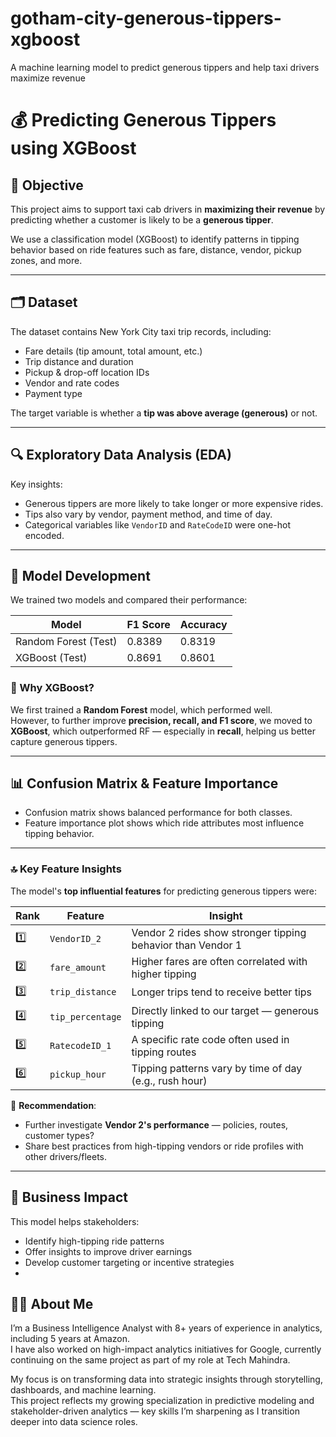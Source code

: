 # gotham-city-generous-tippers-xgboost
A machine learning model to predict generous tippers and help taxi drivers maximize revenue

# 💰 Predicting Generous Tippers using XGBoost

## 📌 Objective
This project aims to support taxi cab drivers in **maximizing their revenue** by predicting whether a customer is likely to be a **generous tipper**.

We use a classification model (XGBoost) to identify patterns in tipping behavior based on ride features such as fare, distance, vendor, pickup zones, and more.

---

## 🗂️ Dataset
The dataset contains New York City taxi trip records, including:
- Fare details (tip amount, total amount, etc.)
- Trip distance and duration
- Pickup & drop-off location IDs
- Vendor and rate codes
- Payment type

The target variable is whether a **tip was above average (generous)** or not.

---

## 🔍 Exploratory Data Analysis (EDA)
Key insights:
- Generous tippers are more likely to take longer or more expensive rides.
- Tips also vary by vendor, payment method, and time of day.
- Categorical variables like `VendorID` and `RateCodeID` were one-hot encoded.

---

## 🤖 Model Development

We trained two models and compared their performance:

| Model     | F1 Score | Accuracy |
|-----------|----------|----------|
| Random Forest (Test) | 0.8389    | 0.8319    |
| XGBoost (Test)       | 0.8691    | 0.8601    |

### 🔄 Why XGBoost?
We first trained a **Random Forest** model, which performed well.  
However, to further improve **precision, recall, and F1 score**, we moved to **XGBoost**, which outperformed RF — especially in **recall**, helping us better capture generous tippers.

---

## 📊 Confusion Matrix & Feature Importance
- Confusion matrix shows balanced performance for both classes.
- Feature importance plot shows which ride attributes most influence tipping behavior.

---

### 🔝 Key Feature Insights

The model's **top influential features** for predicting generous tippers were:

| Rank | Feature         | Insight |
|------|------------------|---------|
| 1️⃣   | `VendorID_2`     | Vendor 2 rides show stronger tipping behavior than Vendor 1 |
| 2️⃣   | `fare_amount`    | Higher fares are often correlated with higher tipping |
| 3️⃣   | `trip_distance`  | Longer trips tend to receive better tips |
| 4️⃣   | `tip_percentage` | Directly linked to our target — generous tipping |
| 5️⃣   | `RatecodeID_1`   | A specific rate code often used in tipping routes |
| 6️⃣   | `pickup_hour`    | Tipping patterns vary by time of day (e.g., rush hour) |

📌 **Recommendation**:
- Further investigate **Vendor 2's performance** — policies, routes, customer types?
- Share best practices from high-tipping vendors or ride profiles with other drivers/fleets.

---

## 💼 Business Impact
This model helps stakeholders:
- Identify high-tipping ride patterns
- Offer insights to improve driver earnings
- Develop customer targeting or incentive strategies
- 
## 👨‍💼 About Me

I’m a Business Intelligence Analyst with 8+ years of experience in analytics, including 5 years at Amazon.  
I have also worked on high-impact analytics initiatives for Google, currently continuing on the same project as part of my role at Tech Mahindra.

My focus is on transforming data into strategic insights through storytelling, dashboards, and machine learning.  
This project reflects my growing specialization in predictive modeling and stakeholder-driven analytics — key skills I’m sharpening as I transition deeper into data science roles.
